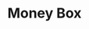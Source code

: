 ---
title: Money Box
slug: money-box
updated-on: '2024-05-30T13:44:31.749Z'
created-on: '2024-05-30T13:41:46.671Z'
published-on: '2024-05-30T13:54:32.469Z'
f_city-state-2:
- cms/city/buda-tx.md
- cms/city/cedar-park-tx.md
- cms/city/san-marcos-tx.md
- cms/city/round-rock-tx.md
- cms/city/del-rio-tx.md
- cms/city/universal-city-tx.md
- cms/city/corpus-christi-tx.md
- cms/city/del-valle-tx.md
f_locations:
- cms/payday-loan/money-box-21149.md
- cms/payday-loan/money-box-21150.md
- cms/payday-loan/money-box-21151.md
- cms/payday-loan/money-box-21152.md
- cms/payday-loan/money-box-21153.md
- cms/payday-loan/money-box-21154.md
- cms/payday-loan/money-box-21155.md
- cms/payday-loan/money-box-21156.md
- cms/payday-loan/money-box-21157.md
- cms/payday-loan/money-box-21158.md
f_states:
- cms/state/texas.md
layout: '[company].html'
tags: company
---